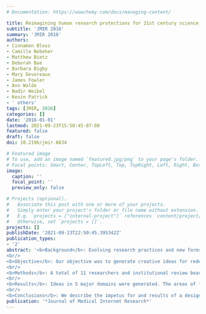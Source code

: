 ```yaml
---
# Documentation: https://wowchemy.com/docs/managing-content/

title: Reimagining human research protections for 21st century science
subtitle: 'JMIR 2016'
summary: 'JMIR 2016'
authors:
- Cinnamon Bloss
- Camille Nebeker
- Matthew Bietz
- Deborah Bae
- Barbara Bigby
- Mary Devereaux
- James Fowler
- Ann Waldo
- Nadir Weibel
- Kevin Patrick
- ' others'
tags: [JMIR, 2016]
categories: []
date: '2016-01-01'
lastmod: 2021-09-23T15:50:45-07:00
featured: false
draft: false
doi: 10.2196/jmir.6634

# Featured image
# To use, add an image named `featured.jpg/png` to your page's folder.
# Focal points: Smart, Center, TopLeft, Top, TopRight, Left, Right, BottomLeft, Bottom, BottomRight.
image:
  caption: ''
  focal_point: ''
  preview_only: false

# Projects (optional).
#   Associate this post with one or more of your projects.
#   Simply enter your project's folder or file name without extension.
#   E.g. `projects = ["internal-project"]` references `content/project/deep-learning/index.md`.
#   Otherwise, set `projects = []`.
projects: []
publishDate: '2021-09-23T22:50:45.395342Z'
publication_types:
- '2'
abstract: '<b>Background</b>: Evolving research practices and new forms of research enabled by technological advances require a redesigned research oversight system that respects and protects human research participants.
<br/>
<b>Objective</b>: Our objective was to generate creative ideas for redesigning our current human research oversight system.
<br/>
<b>Methods</b>: A total of 11 researchers and institutional review board (IRB) professionals participated in a January 2015 design thinking workshop to develop ideas for redesigning the IRB system.
<br/>
<b>Results</b>: Ideas in 5 major domains were generated. The areas of focus were (1) improving the consent form and process, (2) empowering researchers to protect their participants, (3) creating a system to learn from mistakes, (4) improving IRB efficiency, and (5) facilitating review of research that leverages technological advances.
<br/>
<b>Conclusions</b>: We describe the impetus for and results of a design thinking workshop to reimagine a human research protections system that is responsive to 21st century science.'
publication: '*Journal of Medical Internet Research*'
---
```


